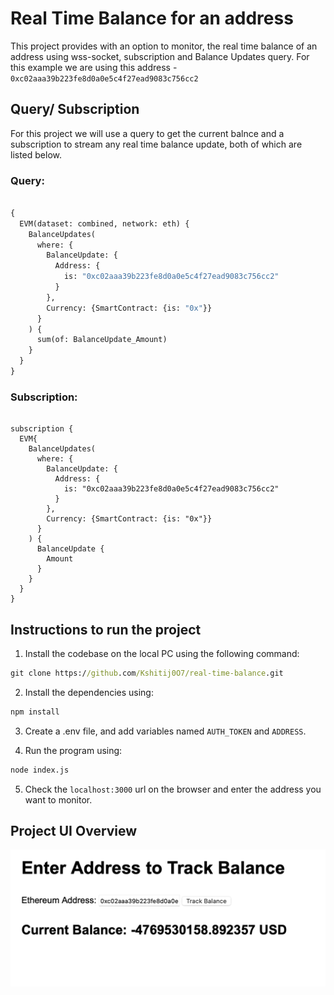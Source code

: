 # Real Time Balance for an address

This project provides with an option to monitor, the real time balance of an address using wss-socket, subscription and Balance Updates query. For this example we are using this address - `0xc02aaa39b223fe8d0a0e5c4f27ead9083c756cc2`

## Query/ Subscription

For this project we will use a query to get the current balnce and a subscription to stream any real time balance update, both of which are listed below.

### Query:

``` graphql

{
  EVM(dataset: combined, network: eth) {
    BalanceUpdates(
      where: {
        BalanceUpdate: {
          Address: {
            is: "0xc02aaa39b223fe8d0a0e5c4f27ead9083c756cc2"
          }
        },
        Currency: {SmartContract: {is: "0x"}}
      }
    ) {
      sum(of: BalanceUpdate_Amount)
    }
  }
}

```

### Subscription:

``` graphgl

subscription {
  EVM{
    BalanceUpdates(
      where: {
        BalanceUpdate: {
          Address: {
            is: "0xc02aaa39b223fe8d0a0e5c4f27ead9083c756cc2"
          }
        }, 
        Currency: {SmartContract: {is: "0x"}}
      }
    ) {
      BalanceUpdate {
        Amount
      }
    }
  }
}

```

## Instructions to run the project

1. Install the codebase on the local PC using the following command:

```cmd
git clone https://github.com/Kshitij0O7/real-time-balance.git
```

2. Install the dependencies using:
```cmd
npm install
```

3. Create a .env file, and add variables named `AUTH_TOKEN` and `ADDRESS`.

4. Run the program using:
``` cmd
node index.js
```

5. Check the `localhost:3000` url on the browser and enter the address you want to monitor.

## Project UI Overview

![Project UI](./images/image.png)